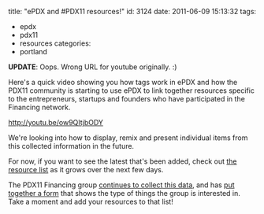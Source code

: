 title: "ePDX and #PDX11 resources!"
id: 3124
date: 2011-06-09 15:13:32
tags: 
- epdx
- pdx11
- resources
categories: 
- portland

**UPDATE**: Oops. Wrong URL for youtube originally. :)

Here's a quick video showing you how tags work in ePDX and how the PDX11 community is starting to use ePDX to link together resources specific to the entrepreneurs, startups and founders who have participated in the Financing network.

http://youtu.be/ow9QItjbODY

We're looking into how to display, remix and present individual items from this collected information in the future. 

For now, if you want to see the latest that's been added, check out [the resource list](http://epdx.org/search/pdx11resource) as it grows over the next few days.

The PDX11 Financing group [continues to collect this data](http://lists.pdx11.org/pipermail/pdx11-financing/2011-June/000103.html), and has [put together a form](https://spreadsheets.google.com/spreadsheet/viewform?hl=en_US&formkey=dERzYWlmRE1wNTcxTXgyZlhKM212UFE6MQ#gid=0) that shows the type of things the group is interested in.  Take a moment and add your resources to that list!
